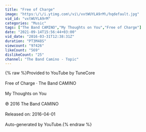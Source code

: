 ```yaml
---
title: "Free of Charge"
image: "https:\/\/i.ytimg.com\/vi\/vxtWUYLA9rM\/hqdefault.jpg"
vid_id: "vxtWUYLA9rM"
categories: "Music"
tags: ["The Band CAMINO","My Thoughts on You","Free of Charge"]
date: "2021-09-14T15:56:44+03:00"
vid_date: "2016-03-31T12:38:31Z"
duration: "PT3M48S"
viewcount: "97426"
likeCount: "569"
dislikeCount: "25"
channel: "The Band Camino - Topic"
---
```

{% raw %}Provided to YouTube by TuneCore<br /><br />Free of Charge · The Band CAMINO<br /><br />My Thoughts on You<br /><br />℗ 2016 The Band CAMINO<br /><br />Released on: 2016-04-01<br /><br />Auto-generated by YouTube.{% endraw %}
